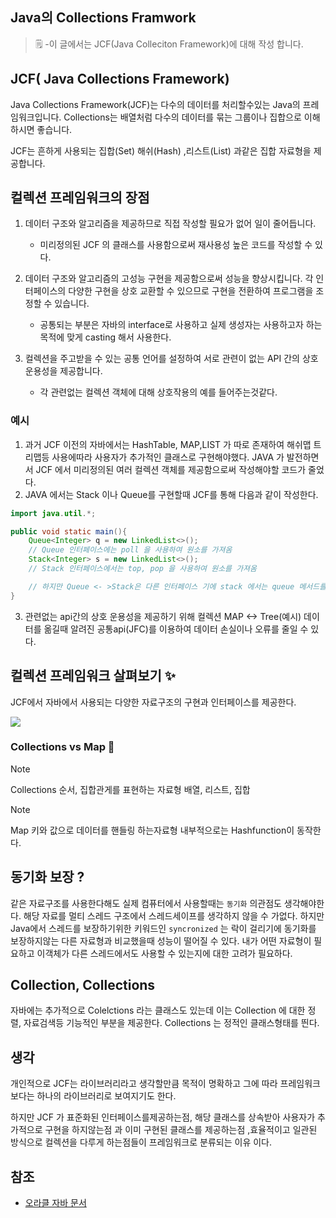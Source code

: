 ## Java의 Collections Framwork

> 🗒️ -이 글에서는 JCF(Java Colleciton Framework)에 대해 작성 합니다.

## JCF( Java Collections Framework)

Java Collections Framework(JCF)는 다수의 데이터를 처리할수있는 Java의 프레임워크입니다. Collections는 배열처럼 다수의 데이터를 묶는 그룹이나 집합으로 이해하시면 좋습니다.

JCF는 흔하게 사용되는 집합(Set) 해쉬(Hash) ,리스트(List) 과같은 집합 자료형을 제공합니다.

## 컬렉션 프레임워크의 장점

1. 데이터 구조와 알고리즘을 제공하므로 직접 작성할 필요가 없어 일이 줄어듭니다.
    - 미리정의된 JCF 의 클래스를 사용함으로써 재사용성 높은 코드를 작성할 수 있다.
2. 데이터 구조와 알고리즘의 고성능 구현을 제공함으로써 성능을 향상시킵니다. 각 인터페이스의 다양한 구현을 상호 교환할 수 있으므로 구현을 전환하여 프로그램을 조정할 수 있습니다. 
    - 공통되는 부분은 자바의 interface로 사용하고 실제 생성자는 사용하고자 하는 목적에  맞게 casting 해서 사용한다. 

3. 컬렉션을 주고받을 수 있는 공통 언어를 설정하여 서로 관련이 없는 API 간의 상호 운용성을 제공합니다.
    - 각 관련없는 컬렉션 객체에 대해 상호작용의 예를 들어주는것같다.
### 예시
1. 과거 JCF 이전의 자바에서는 HashTable, MAP,LIST 가 따로 존재하여 해쉬맵 트리맵등 사용에따라 사용자가 추가적인 클래스로 구현해야했다. JAVA 가 발전하면서 JCF 에서 미리정의된 여러 컬렉션 객체를 제공함으로써 작성해야할 코드가 줄었다.
2. JAVA 에서는 Stack 이나 Queue를 구현할때 JCF를 통해 다음과 같이 작성한다.
```java 
import java.util.*;

public void static main(){
    Queue<Integer> q = new LinkedList<>();
    // Queue 인터페이스에는 poll 을 사용하여 원소를 가져옴
    Stack<Integer> s = new LinkedList<>();
    // Stack 인터페이스에서는 top, pop 을 사용하여 원소를 가져옴

    // 하지만 Queue <- >Stack은 다른 인터페이스 기에 stack 에서는 queue 메서드를 queue 에서는 stack 메서드를 사용 할 수 없음 
}
```
3. 관련없는 api간의 상호 운용성을 제공하기 위해 컬렉션 MAP <-> Tree(예시) 데이터를 옮길때 알려진 공통api(JFC)를 이용하여 데이터 손실이나 오류를 줄일 수 있다.

## 컬렉션 프레임워크 살펴보기 ✨

JCF에서 자바에서 사용되는 다양한 자료구조의 구현과 인터페이스를 제공한다.

![](https://velog.velcdn.com/images/eenaa/post/a0242d27-e534-432a-ac06-a0112f693d02/image.png)


### Collections vs Map 🤔

>[!NOTE]
> Collections 
순서, 집합관게를 표현하는 자료형 배열, 리스트, 집합

>[!NOTE]
> Map
키와 값으로 데이터를 핸들링 하는자료형 내부적으로는 Hashfunction이 동작한다.

## 동기화 보장 ?

같은 자료구조를 사용한다해도 실제 컴퓨터에서 사용할때는 `동기화` 의관점도 생각해야한다.
해당 자료를 멀티 스레드 구조에서 스레드세이프를 생각하지 않을 수 가없다. 
하지만 Java에서 스레드를 보장하기위한 키워드인 `syncronized` 는 락이 걸리기에 동기화를 보장하지않는 다른 자료형과 비교했을때 성능이 떨어질 수 있다. 내가 어떤 자료형이 필요하고 이객체가 다른 스레드에서도 사용할 수 있는지에 대한 고려가 필요하다.

## Collection, Collections

자바에는 추가적으로 Colelctions 라는 클래스도 있는데 이는 Collection 에 대한 정렬, 자료검색등 기능적인 부분을 제공한다. Collections 는 정적인 클래스형태를 띈다. 

## 생각
개인적으로 JCF는 라이브러리라고 생각할만큼 목적이 명확하고 그에 따라 프레임워크 보다는 하나의 라이브러리로 보여지기도 한다. 

하지만 JCF 가 표준화된 인터페이스를제공하는점, 해당 클래스를 상속받아 사용자가 추가적으로 구현을 하지않는점 과 이미 구현된 클래스를 제공하는점 ,효율적이고 일관된 방식으로 컬렉션을 다루게 하는점들이 프레임워크로 분류되는 이유 이다.

## 참조
- [오라클 자바 문서](https://docs.oracle.com/javase/8/docs/technotes/guides/collections/overview.html)



